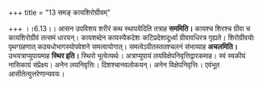 +++
title = "13 समङ् कायशिरोग्रीवम्"

+++
।।6.13।। आसन उपविशय शरीरं कथ स्थापयेदिति तत्राह **सममिति।** कायश्च शिरश्च
ग्रीवा च कायशिरोग्रीवं तत्समं धारयन्। कायशब्देन कायस्यैकदेशः
कटिप्रदेशादूर्ध्वा ग्रीवावधिरत्र गृह्यते। शिरोग्रीवयोः पृथग्ग्रहणात्
कठ्यधोभागस्योपवेशने समत्वायोगात्। समत्वेऽपीतस्ततश्चलनं संभाव्याह
**अचलमिति।** उभयत्राप्युपायमाह **स्थिर इति।** स्थिरो भूत्वेत्यर्थः।
अत्राप्युपायं लयविक्षेपनिवृत्तिद्वारकमाह। स्वं स्वकीयं नासिकाग्रं
संप्रेक्ष्य। अनेन लयनिवृत्तिः। दिशश्चानवलोकयन्। अनेन विक्षेपनिवृत्तिः।
एवंभूत आसीतेत्युत्तरेणान्यवयः।
